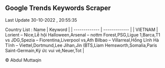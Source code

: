 

## Google Trends Keywords Scraper 
 
Last Update 30-10-2022 , 20:55:35

Country List :
 Name  | Keyword |
| ------------- | ------------- |
| VIETNAM | Lorient – Nice,Lễ hội Halloween,Arsenal – nottm Forest,PSG,Ligue 1,Barca,T1 vs JDG,Spezia – Fiorentina,Liverpool vs,Ath Bilbao – Villarreal,Hồng Lĩnh Hà Tĩnh – Viettel,Dortmund,Lee Jihan,Jin (BTS,Liam Hemsworth,Somalia,Paris Saint-Germain,Ký ức vui vẻ,Neuer,Tot |



© Abdul Muttaqin 
